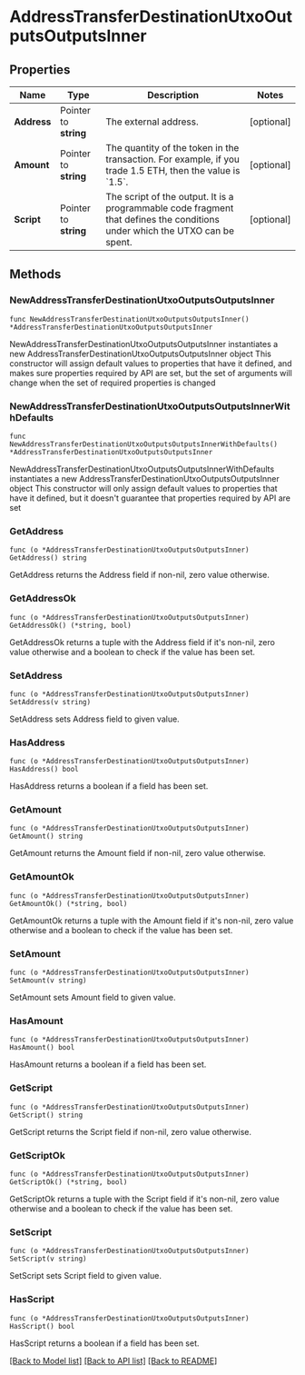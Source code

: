 # AddressTransferDestinationUtxoOutputsOutputsInner

## Properties

Name | Type | Description | Notes
------------ | ------------- | ------------- | -------------
**Address** | Pointer to **string** | The external address. | [optional] 
**Amount** | Pointer to **string** | The quantity of the token in the transaction. For example, if you trade 1.5 ETH, then the value is &#x60;1.5&#x60;.  | [optional] 
**Script** | Pointer to **string** | The script of the output. It is a programmable code fragment that defines the conditions under which the UTXO can be spent. | [optional] 

## Methods

### NewAddressTransferDestinationUtxoOutputsOutputsInner

`func NewAddressTransferDestinationUtxoOutputsOutputsInner() *AddressTransferDestinationUtxoOutputsOutputsInner`

NewAddressTransferDestinationUtxoOutputsOutputsInner instantiates a new AddressTransferDestinationUtxoOutputsOutputsInner object
This constructor will assign default values to properties that have it defined,
and makes sure properties required by API are set, but the set of arguments
will change when the set of required properties is changed

### NewAddressTransferDestinationUtxoOutputsOutputsInnerWithDefaults

`func NewAddressTransferDestinationUtxoOutputsOutputsInnerWithDefaults() *AddressTransferDestinationUtxoOutputsOutputsInner`

NewAddressTransferDestinationUtxoOutputsOutputsInnerWithDefaults instantiates a new AddressTransferDestinationUtxoOutputsOutputsInner object
This constructor will only assign default values to properties that have it defined,
but it doesn't guarantee that properties required by API are set

### GetAddress

`func (o *AddressTransferDestinationUtxoOutputsOutputsInner) GetAddress() string`

GetAddress returns the Address field if non-nil, zero value otherwise.

### GetAddressOk

`func (o *AddressTransferDestinationUtxoOutputsOutputsInner) GetAddressOk() (*string, bool)`

GetAddressOk returns a tuple with the Address field if it's non-nil, zero value otherwise
and a boolean to check if the value has been set.

### SetAddress

`func (o *AddressTransferDestinationUtxoOutputsOutputsInner) SetAddress(v string)`

SetAddress sets Address field to given value.

### HasAddress

`func (o *AddressTransferDestinationUtxoOutputsOutputsInner) HasAddress() bool`

HasAddress returns a boolean if a field has been set.

### GetAmount

`func (o *AddressTransferDestinationUtxoOutputsOutputsInner) GetAmount() string`

GetAmount returns the Amount field if non-nil, zero value otherwise.

### GetAmountOk

`func (o *AddressTransferDestinationUtxoOutputsOutputsInner) GetAmountOk() (*string, bool)`

GetAmountOk returns a tuple with the Amount field if it's non-nil, zero value otherwise
and a boolean to check if the value has been set.

### SetAmount

`func (o *AddressTransferDestinationUtxoOutputsOutputsInner) SetAmount(v string)`

SetAmount sets Amount field to given value.

### HasAmount

`func (o *AddressTransferDestinationUtxoOutputsOutputsInner) HasAmount() bool`

HasAmount returns a boolean if a field has been set.

### GetScript

`func (o *AddressTransferDestinationUtxoOutputsOutputsInner) GetScript() string`

GetScript returns the Script field if non-nil, zero value otherwise.

### GetScriptOk

`func (o *AddressTransferDestinationUtxoOutputsOutputsInner) GetScriptOk() (*string, bool)`

GetScriptOk returns a tuple with the Script field if it's non-nil, zero value otherwise
and a boolean to check if the value has been set.

### SetScript

`func (o *AddressTransferDestinationUtxoOutputsOutputsInner) SetScript(v string)`

SetScript sets Script field to given value.

### HasScript

`func (o *AddressTransferDestinationUtxoOutputsOutputsInner) HasScript() bool`

HasScript returns a boolean if a field has been set.


[[Back to Model list]](../README.md#documentation-for-models) [[Back to API list]](../README.md#documentation-for-api-endpoints) [[Back to README]](../README.md)



